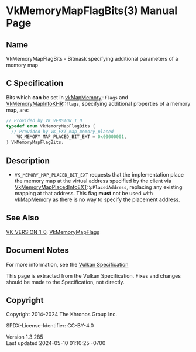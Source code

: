 # VkMemoryMapFlagBits(3) Manual Page

## Name

VkMemoryMapFlagBits - Bitmask specifying additional parameters of a
memory map



## <a href="#_c_specification" class="anchor"></a>C Specification

Bits which **can** be set in [vkMapMemory](https://registry.khronos.org/vulkan/specs/1.3-extensions/man/html/vkMapMemory.html)::`flags`
and [VkMemoryMapInfoKHR](https://registry.khronos.org/vulkan/specs/1.3-extensions/man/html/VkMemoryMapInfoKHR.html)::`flags`, specifying
additional properties of a memory map, are:

``` c
// Provided by VK_VERSION_1_0
typedef enum VkMemoryMapFlagBits {
  // Provided by VK_EXT_map_memory_placed
    VK_MEMORY_MAP_PLACED_BIT_EXT = 0x00000001,
} VkMemoryMapFlagBits;
```

## <a href="#_description" class="anchor"></a>Description

- `VK_MEMORY_MAP_PLACED_BIT_EXT` requests that the implementation place
  the memory map at the virtual address specified by the client via
  [VkMemoryMapPlacedInfoEXT](https://registry.khronos.org/vulkan/specs/1.3-extensions/man/html/VkMemoryMapPlacedInfoEXT.html)::`pPlacedAddress`,
  replacing any existing mapping at that address. This flag **must** not
  be used with [vkMapMemory](https://registry.khronos.org/vulkan/specs/1.3-extensions/man/html/vkMapMemory.html) as there is no way to
  specify the placement address.

## <a href="#_see_also" class="anchor"></a>See Also

[VK_VERSION_1_0](https://registry.khronos.org/vulkan/specs/1.3-extensions/man/html/VK_VERSION_1_0.html),
[VkMemoryMapFlags](https://registry.khronos.org/vulkan/specs/1.3-extensions/man/html/VkMemoryMapFlags.html)

## <a href="#_document_notes" class="anchor"></a>Document Notes

For more information, see the <a
href="https://registry.khronos.org/vulkan/specs/1.3-extensions/html/vkspec.html#VkMemoryMapFlagBits"
target="_blank" rel="noopener">Vulkan Specification</a>

This page is extracted from the Vulkan Specification. Fixes and changes
should be made to the Specification, not directly.

## <a href="#_copyright" class="anchor"></a>Copyright

Copyright 2014-2024 The Khronos Group Inc.

SPDX-License-Identifier: CC-BY-4.0

Version 1.3.285  
Last updated 2024-05-10 01:10:25 -0700

